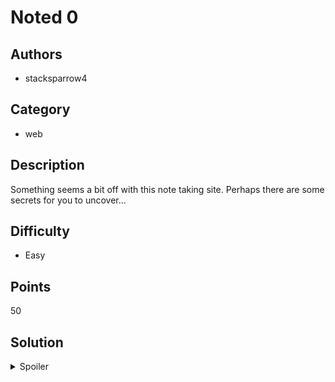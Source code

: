 # Noted 0

## Authors

- stacksparrow4

## Category

- web

## Description

Something seems a bit off with this note taking site. Perhaps there are some secrets
for you to uncover...

## Difficulty

- Easy

## Points

50

## Solution

<details>
<summary>Spoiler</summary>

### Idea

Exploit an IDOR to find the flag.

### Walkthrough

Creating a note provides a link to a url that shows the note.
This url usually ends in something like `2.txt`. The number before `.txt`
is actually the id of the note, so by changing the url to `1.txt` you can view
the note that has the flag.

### Flag

`OWEEK{y0u_d1dNT_tamp3r_w1th_TH3_l1nk_d1d_U}`

</details>
